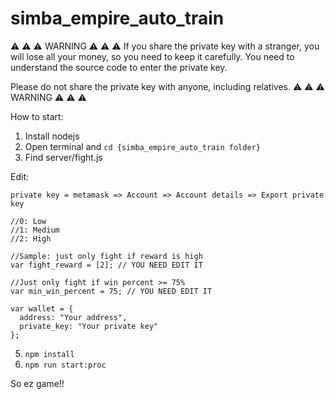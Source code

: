 # simba_empire_auto_train

⚠️ ⚠️ ⚠️ WARNING ⚠️ ⚠️ ⚠️
If you share the private key with a stranger, you will lose all your money, so you need to keep it carefully. You need to understand the source code to enter the private key.

Please do not share the private key with anyone, including relatives.
⚠️ ⚠️ ⚠️ WARNING ⚠️ ⚠️ ⚠️

How to start:

1.  Install nodejs
2.  Open terminal and ```cd {simba_empire_auto_train folder}```
3.  Find server/fight.js

Edit:

```
private key = metamask => Account => Account details => Export private key
```

```
//0: Low
//1: Medium
//2: High

//Sample: just only fight if reward is high
var fight_reward = [2]; // YOU NEED EDIT IT
```

```
//Just only fight if win percent >= 75%
var min_win_percent = 75; // YOU NEED EDIT IT
```

```
var wallet = {
  address: "Your address",
  private_key: "Your private key"
};
```

5.  ```npm install```
6.  ```npm run start:proc```

So ez game!!
